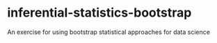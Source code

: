 # inferential-statistics-bootstrap
An exercise for using bootstrap statistical approaches for data science
